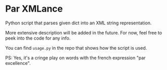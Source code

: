 # Par XMLance

Python script that parses given dict into an XML string representation.

More extensive description will be added in the future. For now, feel free to peek
into the code for any info.

You can find `usage.py` in the repo that shows how the script is used.

PS: Yes, it's a cringe play on words with the french expression "par excellence".